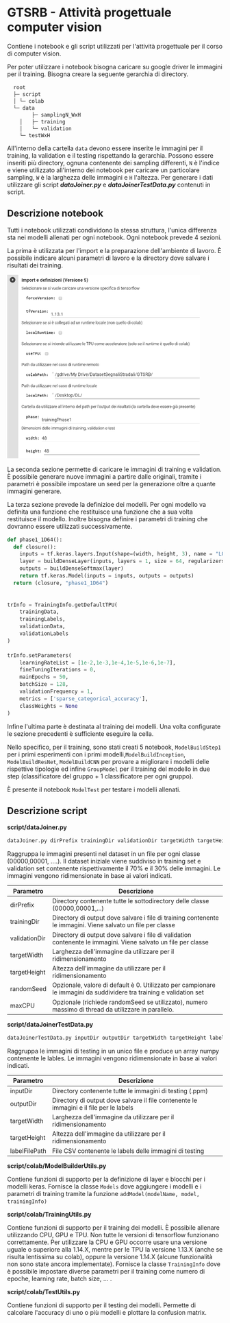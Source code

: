 # GTSRB - Attività progettuale computer vision
Contiene i notebook e gli script utilizzati per l'attività progettuale per il corso di computer vision.

Per poter utilizzare i notebook bisogna caricare su google driver le immagini per il training. Bisogna creare la seguente gerarchia di directory.
  
	  root
	  ├─ script
	  │	└─ colab
	  └─ data
	        ├─ samplingN_WxH
		│	├─ training
		│	└─ validation
		└─ testWxH

All'interno della cartella `data` devono essere inserite le immagini per il training, la validation e il testing rispettando la gerarchia. Possono essere inseriti più directory, ognuna contenente dei sampling differenti, `N` è l'indice e viene utilizzato all'interno dei notebook per caricare un particolare sampling, `W` è la larghezza delle immagini e `H` l'altezza. Per generare i dati utilizzare gli script ***dataJoiner.py*** e ***dataJoinerTestData.py*** contenuti in script.

## Descrizione notebook 
Tutti i notebook utilizzati condividono la stessa struttura, l'unica differenza sta nei modelli allenati per ogni notebook. Ogni notebook prevede 4 sezioni. 

La prima è utilizzata per l'import e la preparazione dell'ambiente di lavoro. È possibile indicare alcuni parametri di lavoro e la directory dove salvare i risultati dei training. 

<img src="https://github.com/giovannibaratta/GTSRB/blob/master/screenshot/section1.PNG" width="450">

La seconda sezione permette di caricare le immagini di training e validation. È possibile generare nuove immagini a partire dalle originali, tramite i parametri è possibile impostare un seed per la generazione oltre a quante immagini generare. 

La terza sezione prevede la definizioe dei modelli. Per ogni modello va definita una funzione che restituisce una funzione che a sua volta restituisce il modello. Inoltre bisogna definire i parametri di training che dovranno essere utilizzati successivamente.

```python
def phase1_1D64():
  def closure():
    inputs = tf.keras.layers.Input(shape=(width, height, 3), name = "L0_INPUT")
    layer = buildDenseLayer(inputs, layers = 1, size = 64, regularizers = 0.01, flattenInput = True)
    outputs = buildDenseSoftmax(layer)
    return tf.keras.Model(inputs = inputs, outputs = outputs)
  return (closure, "phase1_1D64")
  
  
trInfo = TrainingInfo.getDefaultTPU(
    trainingData,
    trainingLabels,
    validationData,
    validationLabels
)

trInfo.setParameters(
    learningRateList = [1e-2,1e-3,1e-4,1e-5,1e-6,1e-7],
    fineTuningIterations = 0,
    mainEpochs = 50,
    batchSize = 128,
    validationFrequency = 1,
    metrics = ['sparse_categorical_accuracy'],
    classWeights = None
)
```

Infine l'ultima parte è destinata al training dei modelli. Una volta configurate le sezione precedenti è sufficiente eseguire la cella.

Nello specifico, per il training, sono stati creati 5 notebook, `ModelBuildStep1` per i primi esperimenti con i primi modelli,`ModelBuildInception`, `ModelBuildResNet`, `ModelBuildCNN` per provare a migliorare i modelli delle rispettive tipologie ed infine `GroupModel` per il training del modello in due step (classificatore del gruppo + 1 classificatore per ogni gruppo). 

È presente il notebook `ModelTest` per testare i modelli allenati.

## Descrizione script

**script/dataJoiner.py**

```sh
dataJoiner.py dirPrefix trainingDir validationDir targetWidth targetHeight [randomSeed] [maxCPU] 
```
Raggruppa le immagini presenti nel dataset in un file per ogni classe (00000,00001, ....). Il dataset iniziale viene suddiviso in training set e validation set contenente rispettivamente il 70% e il 30% delle immagini. Le immagini vengono ridimensionate in base ai valori indicati.

| Parametro | Descrizione |
|---|---|
| dirPrefix | Directory contenente tutte le sottodirectory delle classe (00000,00001,...) |
| trainingDir | Directory di output dove salvare i file di training contenente le immagini. Viene salvato un file per classe |
| validationDir | Directory di output dove salvare i file di validation contenente le immagini. Viene salvato un file per classe |
| targetWidth | Larghezza dell'immagine da utilizzare per il ridimensionamento |
| targetHeight | Altezza dell'immagine da utilizzare per il ridimensionamento |
| randomSeed | Opzionale, valore di default è 0. Utilizzato per campionare le immagini da suddividere tra training e validation set |
| maxCPU | Opzionale (richiede randomSeed se utilizzato), numero massimo di thread da utilizzare in parallelo. |

**script/dataJoinerTestData.py**

```sh
dataJoinerTestData.py inputDir outputDir targetWidth targetHeight labelFilePath 
```
Raggruppa le immagini di testing in un unico file e produce un array numpy contenente le lables. Le immagini vengono ridimensionate in base ai valori indicati.

| Parametro | Descrizione |
|---|---|
| inputDir | Directory contenente tutte le immagini di testing (.ppm) |
| outputDir | Directory di output dove salvare il file contenente le immagini e il file per le labels |
| targetWidth | Larghezza dell'immagine da utilizzare per il ridimensionamento |
| targetHeight | Altezza dell'immagine da utilizzare per il ridimensionamento |
| labelFilePath | File CSV contenente le labels delle immagini di testing |

**script/colab/ModelBuilderUtils.py**

Contiene funzioni di supporto per la definizione di layer e blocchi per i modelli keras. Fornisce la classe `Models` dove aggiungere i modelli e i parametri di training tramite la funzione `addModel(modelName, model, trainingInfo)`
 
**script/colab/TrainingUtils.py**

Contiene funzioni di supporto per il training dei modelli. È possibile allenare utilizzando CPU, GPU e TPU. Non tutte le versioni di tensorflow funzionano correttamente. Per utilizzare la CPU e GPU occorre usare una versione uguale o superiore alla 1.14.X, mentre per le TPU la versione 1.13.X (anche se risulta lentissima su colab), oppure la versione 1.14.X (alcune funzionalità non sono state ancora implementate). Fornisce la classe `TrainingInfo` dove è possibile impostare diverse parametri per il training come numero di epoche, learning rate, batch size, ... .

**script/colab/TestUtils.py**

Contiene funzioni di supporto per il testing dei modelli. Permette di calcolare l'accuracy di uno o più modelli e plottare la confusion matrix.
